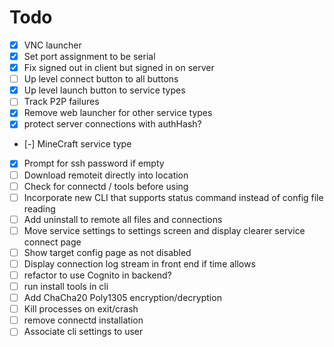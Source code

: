 # Todo

- [x] VNC launcher
- [x] Set port assignment to be serial
- [x] Fix signed out in client but signed in on server
- [ ] Up level connect button to all buttons
- [x] Up level launch button to service types
- [ ] Track P2P failures
- [x] Remove web launcher for other service types
- [x] protect server connections with authHash?
- [-] MineCraft service type
- [x] Prompt for ssh password if empty
- [ ] Download remoteit directly into location
- [ ] Check for connectd / tools before using
- [ ] Incorporate new CLI that supports status command instead of config file reading
- [ ] Add uninstall to remote all files and connections
- [ ] Move service settings to settings screen and display clearer service connect page
- [ ] Show target config page as not disabled
- [ ] Display connection log stream in front end if time allows
- [ ] refactor to use Cognito in backend?
- [ ] run install tools in cli
- [ ] Add ChaCha20 Poly1305 encryption/decryption
- [ ] Kill processes on exit/crash
- [ ] remove connectd installation
- [ ] Associate cli settings to user
